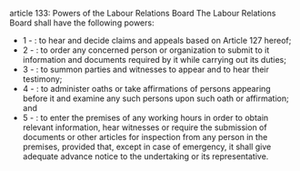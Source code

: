 article 133: Powers of the Labour Relations Board
The Labour Relations Board shall have the following powers:
<ul>
			<li>1 - : to hear and decide claims and appeals based on Article 127 hereof;<ul>
			</ul></li>			<li>2 - : to order any concerned person or organization to submit to it information and documents required by it while carrying out its duties;<ul>
			</ul></li>			<li>3 - : to summon parties and witnesses to appear and to hear their testimony;<ul>
			</ul></li>			<li>4 - : to administer oaths or take affirmations of persons appearing before it and examine any such persons upon such oath or affirmation; and<ul>
			</ul></li>			<li>5 - : to enter the premises of any working hours in order to obtain relevant information, hear witnesses or require the submission of documents or other articles for inspection from any person in the premises, provided that, except in case of emergency, it shall give adequate advance notice to the undertaking or its representative.<ul>
			</ul></li></ul>